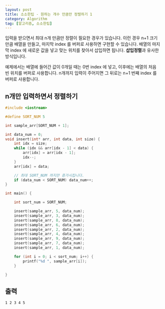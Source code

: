 ```yaml
---
layout: post
title: 소소한팁 - 원하는 개수 만큼만 정렬하기 1
category: Algorithm
tag: [알고리즘, 소소한팁]
---
```


입력을 받으면서 최대 n개 만큼만 정렬이 필요한 경우가 있습니다. 이런 경우 n+1 크기 만큼 배열을 만들고, 마지막 index 를 버퍼로 사용하면 구현할 수 있습니다. 배열의 마지막 index 에 새로운 값을 넣고 맞는 위치를 찾아서 삽입하면 됩니다. **삽입정렬**과 유사한 방식입니다.

<div class="message">
예제에서는 배열에 들어간 값이 0개일 때는 0번 index 에 넣고, 이후에는 배열의 처음 빈 위치를 버퍼로 사용합니다. n개까지 입력이 주어지면 그 뒤로는 n+1 번째 index 를 버퍼로 사용합니다.
</div>

## n개만 입력하면서 정렬하기
```cpp
#include <iostream>

#define SORT_NUM 5

int sample_arr[SORT_NUM + 1];

int data_num = 0;
void insert(int* arr, int data, int size) {
	int idx = size;
	while (idx && arr[idx - 1] < data) {
		arr[idx] = arr[idx - 1];
		idx--;
	}
	arr[idx] = data;

	// 최대 SORT_NUM 까지만 증가시킵니다.
	if (data_num < SORT_NUM) data_num++;
}

int main() {

	int sort_num = SORT_NUM;

	insert(sample_arr, 5, data_num);
	insert(sample_arr, 3, data_num);
	insert(sample_arr, 8, data_num);
	insert(sample_arr, 6, data_num);
	insert(sample_arr, 2, data_num);
	insert(sample_arr, 4, data_num);
	insert(sample_arr, 9, data_num);
	insert(sample_arr, 7, data_num);
	insert(sample_arr, 1, data_num);

	for (int i = 0; i < sort_num; i++) {
		printf("%d ", sample_arr[i]);
	}

}
```

## 출력
```
1 2 3 4 5
```